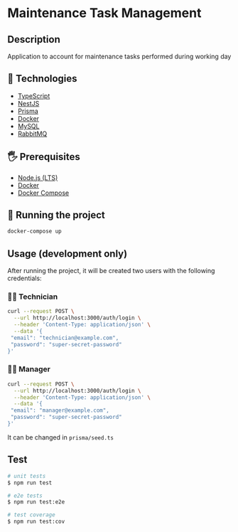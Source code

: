 # Maintenance Task Management

## Description

Application to account for maintenance tasks performed during working day

## :rocket: Technologies

- [TypeScript](https://www.typescriptlang.org/)
- [NestJS](https://nestjs.com/)
- [Prisma](https://prisma.io/)
- [Docker](https://www.docker.com/)
- [MySQL](https://www.mysql.com/)
- [RabbitMQ](https://www.rabbitmq.com/)

## 🖐 Prerequisites

- [Node.js (LTS)](https://nodejs.org/)
- [Docker](https://www.docker.com/)
- [Docker Compose](https://docs.docker.com/compose/install/)

## :notebook: Running the project

```sh
docker-compose up
```

## Usage (development only)

After running the project, it will be created two users with the following credentials:

### :technologist: Technician

```sh
curl --request POST \
  --url http://localhost:3000/auth/login \
  --header 'Content-Type: application/json' \
  --data '{
 "email": "technician@example.com",
 "password": "super-secret-password"
}'
```

### :office_worker: Manager

```sh
curl --request POST \
  --url http://localhost:3000/auth/login \
  --header 'Content-Type: application/json' \
  --data '{
 "email": "manager@example.com",
 "password": "super-secret-password"
}'
```

It can be changed in `prisma/seed.ts`

## Test

```sh
# unit tests
$ npm run test

# e2e tests
$ npm run test:e2e

# test coverage
$ npm run test:cov
```

